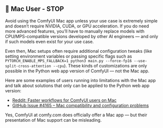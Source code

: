
## 🛑 Mac User - STOP

Avoid using the ComfyUI Mac app unless your use case is extremely simple and doesn’t require NVIDIA, CUDA, or GPU acceleration. If you do need more advanced features, you’ll have to manually replace models with CPU/MPS-compatible versions developed by other AI engineers — and only if such models even exist for your use case.

Even then, Mac setups often require additional configuration tweaks (like setting environment variables or passing specific flags such as `PYTORCH_ENABLE_MPS_FALLBACK=1 python3 main.py --force-fp16 --use-split-cross-attention --cpu`). These kinds of customizations are only possible in the Python web app version of ComfyUI — not the Mac app.

Here are some examples of users running into limitations with the Mac app and talk about solutions that only can be applied to the Python web app version:
- [Reddit: Faster workflows for ComfyUI users on Mac](https://www.reddit.com/r/comfyui/comments/1fzrcti/faster_workflows_for_comfyui_users_on_mac_with/)
- [GitHub Issue #4165 – Mac compatibility and configuration problems](https://github.com/comfyanonymous/ComfyUI/issues/4165)

Yes, ComfyUI at comfy.com does officially offer a Mac app — but their presentation of Mac support can be misleading.